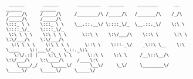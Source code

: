                                                                                                                                       
     ______       ______       _________   ______     ________      __           ______       ______                                                 
    /_____/\     /_____/\     /________/\ /_____/\   /_______/\    /_/\         /_____/\     /_____/\                                                
    \:::_ \ \    \:::_ \ \    \__.::.__\/ \::::_\/_  \__.::._\/    \:\ \        \::::_\/_    \::::_\/_                                               
     \:\ \ \ \    \:\ \ \ \      \::\ \    \:\/___/\    \::\ \      \:\ \        \:\/___/\    \:\/___/\                                              
      \:\ \ \ \    \:\ \ \ \      \::\ \    \:::._\/    _\::\ \__    \:\ \____    \::___\/_    \_::._\:\                                             
       \:\/.:| |    \:\_\ \ \      \::\ \    \:\ \     /__\::\__/\    \:\/___/\    \:\____/\     /____\:\                                            
        \____/_/     \_____\/       \__\/     \_\/     \________\/     \_____\/     \_____\/     \_____\/
